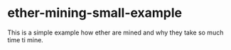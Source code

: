 # ether-mining-small-example
This is a simple example how ether are mined and why they take so much time ti mine.
